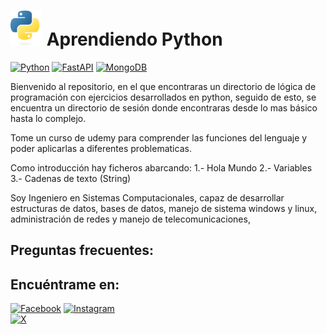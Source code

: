 # [![Python](sources/python_logo.png)]() Aprendiendo Python

[![Python](https://img.shields.io/badge/Python-3.10%2B-3776AB?style=for-the-badge&logo=python&logoColor=white&labelColor=101010)](https://python.org)
[![FastAPI](https://img.shields.io/badge/Fastapi-0.88.0%2B-009688?style=for-the-badge&logo=fastapi&logoColor=white&labelColor=101010)](https://fastapi.tiangolo.com)
[![MongoDB](https://img.shields.io/badge/MongoDB-6.0%2B-47A248?style=for-the-badge&logo=MongoDB&logoColor=white&labelColor=101010)](https://www.mongodb.com)

Bienvenido al repositorio, en el que encontraras un directorio de lógica de programación con ejercicios desarrollados en python, seguido de esto, se encuentra un directorio de sesión donde encontraras desde lo mas básico hasta lo complejo.

Tome un curso de udemy para comprender las funciones del lenguaje y poder aplicarlas a diferentes problematicas.

Como introducción hay ficheros abarcando:
1.- Hola Mundo
2.- Variables
3.- Cadenas de texto (String)

Soy Ingeniero en Sistemas Computacionales, capaz de desarrollar estructuras de datos, bases de datos, manejo de sistema windows y linux, administración de redes y manejo de telecomunicaciones,

## Preguntas frecuentes:


## Encuéntrame en:

[![Facebook](https://img.shields.io/badge/Facebook-%40Josu%C3%A9_Terrazas-0866FF?style=for-the-badge&logo=Facebook&logoColor=withe&labelColor=101010)](https://facebook.com/josue.terrazasmendoza)
[![Instagram](https://img.shields.io/badge/Instagram-%40jos__mdz316-E4405F?style=for-the-badge&logo=Instagram&logoColor=white&labelColor=101010)](https://instagram.com/jos_mdz316/)</br>
[![X](https://img.shields.io/badge/Twitter-%40JosueMe52031523-000000?style=for-the-badge&logo=X&logoColor=withe&labelColor=101010)](https://x.com/JosueMe52031523)
